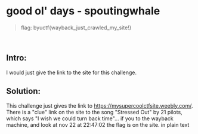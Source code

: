 # good ol' days - spoutingwhale
 > flag: byuctf{wayback_just_crawled_my_site!}

<br>

## Intro:
I would just give the link to the site for this challenge. 

## Solution:

This challenge just gives the link to https://mysupercoolctfsite.weebly.com/. There is a "clue" link on the site to the song "Stressed Out" by 21 pilots, which says "I wish we could turn back time"... if you to the wayback machine, and look at nov 22 at 22:47:02 the flag is on the site. in plain text